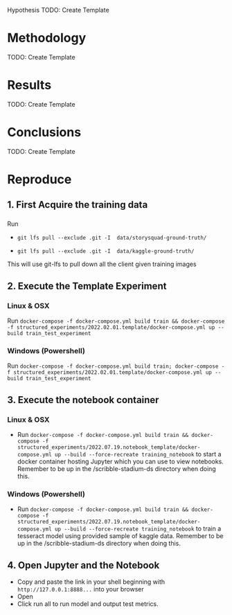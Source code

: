 <!--DESC Template folder to use for experiments-->
 Hypothesis
TODO: Create Template

# Methodology

TODO: Create Template

# Results

TODO: Create Template

# Conclusions

TODO: Create Template


# Reproduce
## 1. First Acquire the training data
### 
Run
- `git lfs pull --exclude .git -I  data/storysquad-ground-truth/`

- `git lfs pull --exclude .git -I  data/kaggle-ground-truth/`

This will use git-lfs to pull down all the client given training images

## 2. Execute the Template Experiment
### Linux & OSX
Run `docker-compose -f docker-compose.yml build train && docker-compose -f structured_experiments/2022.02.01.template/docker-compose.yml up --build train_test_experiment`

### Windows (Powershell)
Run `docker-compose -f docker-compose.yml build train; docker-compose -f structured_experiments/2022.02.01.template/docker-compose.yml up --build train_test_experiment`
## 3. Execute the notebook container
### Linux & OSX
- Run `docker-compose -f docker-compose.yml build train && docker-compose -f structured_experiments/2022.07.19.notebook_template/docker-compose.yml up --build --force-recreate training_notebook` to start a docker container hosting Jupyter which you can use to view notebooks. Remember to be up in the /scribble-stadium-ds directory when doing this.

### Windows (Powershell)

- Run `docker-compose -f docker-compose.yml build train && docker-compose -f structured_experiments/2022.07.19.notebook_template/docker-compose.yml up --build --force-recreate training_notebook` to train a tesseract model using provided sample of kaggle data. Remember to be up in the /scribble-stadium-ds directory when doing this.

## 4. Open Jupyter and the Notebook

* Copy and paste the link in your shell beginning with `http://127.0.0.1:8888...` into your browser
* Open 
* Click run all to run model and output test metrics. 